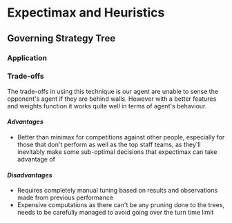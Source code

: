 # Expectimax and Heuristics
## Governing Strategy Tree  

### Application  

### Trade-offs  
The trade-offs in using this technique is our agent are unable to sense the opponent's agent if they are behind walls. However with a better features and weights function it works quite well in terms of agent's behaviour. 

#### *Advantages*  
- Better than minimax for competitions against other people, especially for those that don't perform as well as the top staff teams, as they'll inevitably make some sub-optimal decisions that expectimax can take advantage of 

#### *Disadvantages*
- Requires completely manual tuning based on results and observations made from previous performance
- Expensive computations as there can't be any pruning done to the trees, needs to be carefully managed to avoid going over the turn time limit
